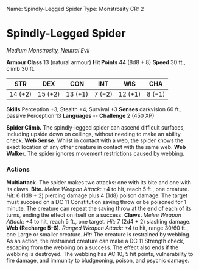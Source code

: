Name: Spindly-Legged Spider
Type: Monstrosity
CR: 2

# Spindly-Legged Spider
_Medium Monstrosity, Neutral Evil_

**Armour Class** 13 (natural armour)
**Hit Points** 44 (8d8 + 8)
**Speed** 30 ft., climb 30 ft.

| STR     | DEX     | CON     | INT     | WIS     | CHA     |
|---------|---------|---------|---------|---------|---------|
| 14 (+2) | 15 (+2) | 13 (+1) | 7 (−2) | 12 (+1) | 8 (−1) |

**Skills** Perception +3, Stealth +4, Survival +3
**Senses** darkvision 60 ft., passive Perception 13
**Languages** --
**Challenge** 2 (450 XP)

**Spider Climb.** The spindly-legged spider can ascend difficult surfaces, including upside down on ceilings, without needing to make an ability check.
**Web Sense.** Whilst in contact with a web, the spider knows the exact location of any other creature in contact with the same web.
**Web Walker.** The spider ignores movement restrictions caused by webbing.

### Actions
**Multiattack.** The spider makes two attacks: one with its bite and one with its claws.
**Bite.** _Melee Weapon Attack:_ +4 to hit, reach 5 ft., one creature. _Hit:_ 6 (1d8 + 2) piercing damage plus 4 (1d8) poison damage. The target must succeed on a DC 11 Constitution saving throw or be poisoned for 1 minute. The creature can repeat the saving throw at the end of each of its turns, ending the effect on itself on a success.
**Claws.** _Melee Weapon Attack:_ +4 to hit, reach 5 ft., one target. _Hit:_ 7 (2d4 + 2) slashing damage.
**Web (Recharge 5–6).** _Ranged Weapon Attack:_ +4 to hit, range 30/60 ft., one Large or smaller creature. _Hit:_ The creature is restrained by webbing. As an action, the restrained creature can make a DC 11 Strength check, escaping from the webbing on a success. The effect also ends if the webbing is destroyed. The webbing has AC 10, 5 hit points, vulnerability to fire damage, and immunity to bludgeoning, poison, and psychic damage.